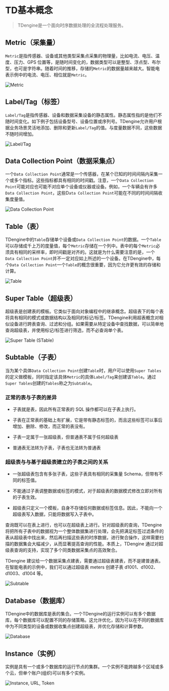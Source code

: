 # TD基本概念

 > TDengine是一个面向时序数据处理的全流程处理服务。

## Metric（采集量）

`Metric`是指传感器、设备或其他类型采集点采集的物理量，比如电流、电压、温度、压力、GPS 位置等，是随时间变化的，数据类型可以是整型、浮点型、布尔型，也可是字符串。随着时间的推移，存储的`Metric`的数据量越来越大。智能电表示例中的电流、电压、相位就是`Metric`。

![Metric](https://us-east.azure.cloud.tdengine.com/static/landing/metric.jpg)

## Label/Tag（标签）

`Label/Tag`是指传感器、设备和数据采集设备的静态属性。静态属性指的是他们不随时间变化。如下例子包括设备型号、设备位置或序列号。TDengine允许用户根据业务场景灵活地添加、删除和更新`Label/Tag`的值。与度量数据不同，这些数据不随时间增加。

![Label/Tag](https://us-east.azure.cloud.tdengine.com/static/landing/label.jpg)

## Data Collection Point（数据采集点）

一个`Data Collection Point`通常是一个传感器，在某个已知的时间间隔内采集一个或多个指标。这些指标都具有相同的时间戳。注意，一个`Data Collection Point`可能对应也可能不对应单个设备或仪器或设备。例如，一个车辆会有许多`Data Collection Point`，这些D`ata Collection Point`可能在不同的时间间隔收集度量值。

![Data Collection Point](https://us-east.azure.cloud.tdengine.com/static/landing/dcp.jpg)

## Table（表）

TDengine中的`Table`存储单个设备或`Data Collection Point`的数据。一个`Table`可以存储成千上万的度量值，每个`Metric`存储在一个列中。表中的每个`Metric`必须具有相同的采样率，即时间戳是对齐的。这就是为什么需要注意的是，一个`Data Collection Point`并不一定对应如上所述的一个设备。在TDengine中，每个`Data Collection Point`一个`Table`的概念很重要，因为它允许更有效的存储和计算。

![Table](https://us-east.azure.cloud.tdengine.com/static/landing/sample.png)

## Super Table（超级表）

超级表是创建表的模板。它类似于面向对象编程中的继承概念。超级表下的每个表将具有相同的模式或数据结构以及相同的标记/标签。TDengine利用超表概念对相似设备进行跨表查询、过滤和分组。如果需要从特定设备中查找数据，可以简单地查询超级表，并使用标记/标签进行筛选，而不必查询单个表。

![Super Table (STable)](https://us-east.azure.cloud.tdengine.com/static/landing/stable.jpg)

## Subtable（子表）

当为某个具体`Data Collection Point`创建`Table`时，用户可以使用`Super Tables`的定义做模板，同时指定该具体`Metric`的具体`Label/Tag`来创建该`Table`。通过`Super Tables`创建的`Tables`称之为`Subtable`。

### 正常的表与子表的差异

- 子表就是表，因此所有正常表的 SQL 操作都可以在子表上执行。

- 子表在正常表的基础上有扩展，它是带有静态标签的，而且这些标签可以事后增加、删除、修改，而正常的表没有。

- 子表一定属于一张超级表，但普通表不属于任何超级表

- 普通表无法转为子表，子表也无法转为普通表

### 超级表与与基于超级表建立的子表之间的关系

- 一张超级表包含有多张子表，这些子表具有相同的采集量 Schema，但带有不同的标签值。

- 不能通过子表调整数据或标签的模式，对于超级表的数据模式修改立即对所有的子表生效。

- 超级表只定义一个模板，自身不存储任何数据或标签信息。因此，不能向一个超级表写入数据，只能将数据写入子表中。

查询既可以在表上进行，也可以在超级表上进行。针对超级表的查询，TDengine 将把所有子表中的数据视为一个整体数据集进行处理，会先把满足标签过滤条件的表从超级表中找出来，然后再扫描这些表的时序数据，进行聚合操作，这样需要扫描的数据集会大幅减少，从而显著提高查询的性能。本质上，TDengine 通过对超级表查询的支持，实现了多个同类数据采集点的高效聚合。

TDengine 建议给一个数据采集点建表，需要通过超级表建表，而不是建普通表。在智能电表的示例中，我们可以通过超级表 meters 创建子表 d1001、d1002、d1003、d1004 等。

![Subtable](https://us-east.azure.cloud.tdengine.com/static/landing/subtable.jpg)

## Database（数据库）

TDengine中的数据库是表的集合。一个TDengine的运行实例可以有多个数据库，每个数据库可以配置不同的存储策略。这允许优化，因为可以在不同的数据库中为不同类型的设备或数据收集点创建超级表，并优化存储和计算参数。

![Database](https://us-east.azure.cloud.tdengine.com/static/landing/database.png)

## Instance（实例）

实例是具有一个或多个数据库的运行节点的集群。一个实例不能跨越多个区域或多个云，但单个账户(组织)可以有多个实例。

![Instance, URL, Token](https://us-east.azure.cloud.tdengine.com/static/landing/instances.png)